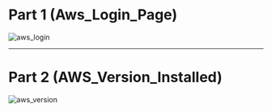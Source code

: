 # Part 1 (Aws_Login_Page)

![aws_login](https://github.com/illinoistech-itm/pjain24/blob/master/Cloud%20Computing/Assignment%203/aws_login.JPG "aws_login")


***
# Part 2 (AWS_Version_Installed)

![aws_version](https://github.com/illinoistech-itm/pjain24/blob/master/Cloud%20Computing/Assignment%203/aws_version.JPG "aws_version")


